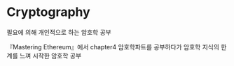# **Cryptography**

필요에 의해 개인적으로 하는 암호학 공부

『Mastering Ethereum』에서 chapter4 암호학파트를 공부하다가 암호학 지식의 한계를 느껴 시작한 암호학 공부
